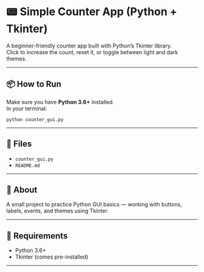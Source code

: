 # 📟 Simple Counter App (Python + Tkinter)

A beginner-friendly counter app built with Python’s Tkinter library.  
Click to increase the count, reset it, or toggle between light and dark themes.

---

## 📦 How to Run

Make sure you have **Python 3.6+** installed.  
In your terminal:
```
python counter_gui.py
```

---

## 📁 Files

- `counter_gui.py`
- `README.md`

---

## 📌 About

A small project to practice Python GUI basics — working with buttons, labels, events, and themes using Tkinter.

---

## 📖 Requirements

- Python 3.6+
- Tkinter (comes pre-installed)

---
